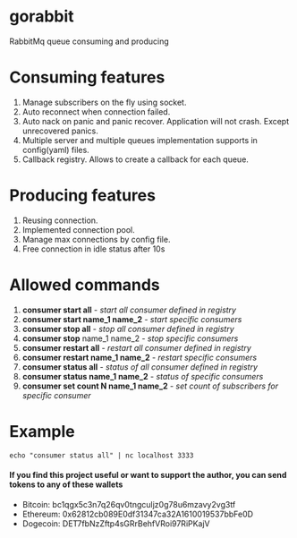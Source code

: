 # gorabbit
RabbitMq queue consuming and producing 

# Consuming features
1. Manage subscribers on the fly using socket. 
2. Auto reconnect when connection failed.
3. Auto nack on panic and panic recover. Application will not crash. Except unrecovered panics.
4. Multiple server and multiple queues implementation supports in config(yaml) files.
5. Callback registry. Allows to create a callback for each queue.

# Producing features
1. Reusing connection.
2. Implemented connection pool.
3. Manage max connections by config file.
4. Free connection in idle status after 10s

# Allowed commands
1. **consumer start all** - _start all consumer defined in registry_
2. **consumer start name_1 name_2** - _start specific consumers_
3. **consumer stop all** - _stop all consumer defined in registry_
4. **consumer stop** name_1 name_2 - _stop specific consumers_
5. **consumer restart all** - _restart all consumer defined in registry_
6. **consumer restart name_1 name_2** - _restart specific consumers_
7. **consumer status all** - _status of all consumer defined in registry_
8. **consumer status name_1 name_2** - _status of specific consumers_
9. **consumer set count N name_1 name_2** - _set count of subscribers for specific consumer_

# Example

```
echo "consumer status all" | nc localhost 3333
```

#### If you find this project useful or want to support the author, you can send tokens to any of these wallets
- Bitcoin: bc1qgx5c3n7q26qv0tngculjz0g78u6mzavy2vg3tf
- Ethereum: 0x62812cb089E0df31347ca32A1610019537bbFe0D
- Dogecoin: DET7fbNzZftp4sGRrBehfVRoi97RiPKajV